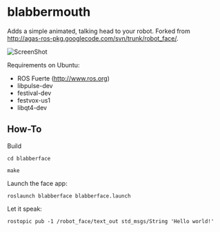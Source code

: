 blabbermouth
============

Adds a simple animated, talking head to your robot. Forked from http://agas-ros-pkg.googlecode.com/svn/trunk/robot_face/.

![ScreenShot](https://raw.github.com/dgossow/blabbermouth/master/doc/screenshot.png)

Requirements on Ubuntu: 
- ROS Fuerte (http://www.ros.org)
- libpulse-dev
- festival-dev
- festvox-us1
- libqt4-dev

How-To
------

Build

`cd blabberface`

`make`

Launch the face app:

`roslaunch blabberface blabberface.launch`

Let it speak:

`rostopic pub -1 /robot_face/text_out std_msgs/String 'Hello world!'`
